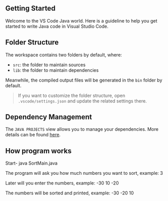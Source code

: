 ## Getting Started

Welcome to the VS Code Java world. Here is a guideline to help you get started to write Java code in Visual Studio Code.

## Folder Structure

The workspace contains two folders by default, where:

- `src`: the folder to maintain sources
- `lib`: the folder to maintain dependencies

Meanwhile, the compiled output files will be generated in the `bin` folder by default.

> If you want to customize the folder structure, open `.vscode/settings.json` and update the related settings there.

## Dependency Management

The `JAVA PROJECTS` view allows you to manage your dependencies. More details can be found [here](https://github.com/microsoft/vscode-java-dependency#manage-dependencies).

## How program works

Start- 
 java SortMain.java
 
 The program will ask you how much numbers you want to sort, example:
 3
 
 Later will you enter the numbers, example:
 -30
 10
 -20

 The numbers will be sorted and printed, example:
 -30
 -20
 10


